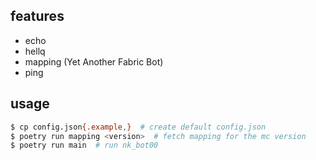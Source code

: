 ## features

- echo
- hellq
- mapping (Yet Another Fabric Bot)
- ping

## usage

```sh
$ cp config.json{.example,}  # create default config.json
$ poetry run mapping <version>  # fetch mapping for the mc version
$ poetry run main  # run nk_bot00
```
